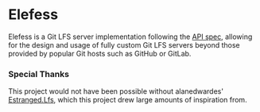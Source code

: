 # Elefess
Elefess is a Git LFS server implementation following the [API spec](https://github.com/git-lfs/git-lfs/blob/8e96b5d5d84095d1c0dd0c550d8fdf2c8c5c6456/docs/api/README.md), allowing for the design and usage of fully custom Git LFS servers beyond those provided by popular Git hosts such as GitHub or GitLab.

### Special Thanks
This project would not have been possible without alanedwardes' [Estranged.Lfs](https://github.com/alanedwardes/Estranged.Lfs), which this project drew large amounts of inspiration from.
